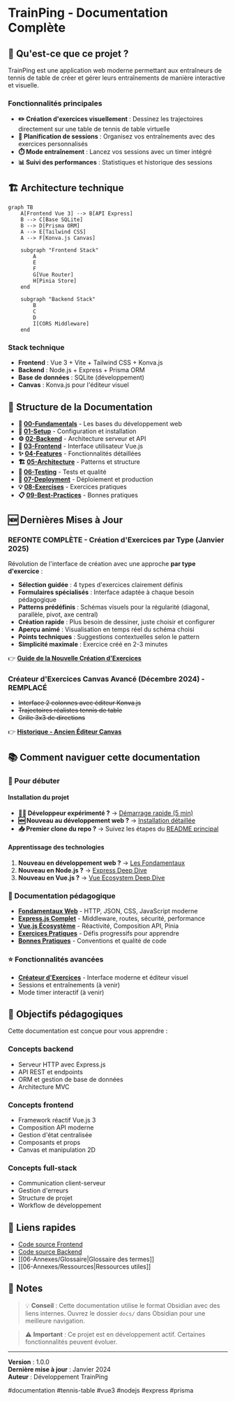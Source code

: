 # TrainPing - Documentation Complète

## 🎯 Qu'est-ce que ce projet ?

TrainPing est une application web moderne permettant aux entraîneurs de tennis de table de créer et gérer leurs entraînements de manière interactive et visuelle.

### Fonctionnalités principales
- **✏️ Création d'exercices visuellement** : Dessinez les trajectoires directement sur une table de tennis de table virtuelle
- **📅 Planification de sessions** : Organisez vos entraînements avec des exercices personnalisés
- **⏱️ Mode entraînement** : Lancez vos sessions avec un timer intégré
- **📊 Suivi des performances** : Statistiques et historique des sessions

## 🏗️ Architecture technique

```mermaid
graph TB
    A[Frontend Vue 3] --> B[API Express]
    B --> C[Base SQLite]
    B --> D[Prisma ORM]
    A --> E[Tailwind CSS]
    A --> F[Konva.js Canvas]
    
    subgraph "Frontend Stack"
        A
        E
        F
        G[Vue Router]
        H[Pinia Store]
    end
    
    subgraph "Backend Stack"
        B
        C
        D
        I[CORS Middleware]
    end
```

### Stack technique
- **Frontend** : Vue 3 + Vite + Tailwind CSS + Konva.js
- **Backend** : Node.js + Express + Prisma ORM
- **Base de données** : SQLite (développement)
- **Canvas** : Konva.js pour l'éditeur visuel

## 📁 Structure de la Documentation

- **📘 [00-Fundamentals](./00-Fundamentals/)** - Les bases du développement web
- **🔧 [01-Setup](./01-Setup/)** - Configuration et installation
- **⚙️ [02-Backend](./02-Backend/)** - Architecture serveur et API
- **🎨 [03-Frontend](./03-Frontend/)** - Interface utilisateur Vue.js
- **✨ [04-Features](./04-Features/)** - Fonctionnalités détaillées
- **🏗️ [05-Architecture](./05-Architecture/)** - Patterns et structure
- **🧪 [06-Testing](./06-Testing/)** - Tests et qualité
- **🚀 [07-Deployment](./07-Deployment/)** - Déploiement et production
- **💡 [08-Exercises](./08-Exercises/)** - Exercices pratiques
- **📋 [09-Best-Practices](./09-Best-Practices/)** - Bonnes pratiques

## 🆕 Dernières Mises à Jour

### REFONTE COMPLÈTE - Création d'Exercices par Type (Janvier 2025)
Révolution de l'interface de création avec une approche **par type d'exercice** :
- **Sélection guidée** : 4 types d'exercices clairement définis
- **Formulaires spécialisés** : Interface adaptée à chaque besoin pédagogique
- **Patterns prédéfinis** : Schémas visuels pour la régularité (diagonal, parallèle, pivot, axe central)
- **Création rapide** : Plus besoin de dessiner, juste choisir et configurer
- **Aperçu animé** : Visualisation en temps réel du schéma choisi
- **Points techniques** : Suggestions contextuelles selon le pattern
- **Simplicité maximale** : Exercice créé en 2-3 minutes

👉 **[Guide de la Nouvelle Création d'Exercices](./04-Features/Exercise-Creation-By-Type.md)**

### Créateur d'Exercices Canvas Avancé (Décembre 2024) - REMPLACÉ
- ~~Interface 2 colonnes avec éditeur Konva.js~~
- ~~Trajectoires réalistes tennis de table~~
- ~~Grille 3x3 de directions~~

👉 **[Historique - Ancien Éditeur Canvas](./04-Features/Exercise-Creator-Advanced.md)**

## 📚 Comment naviguer cette documentation

### 🚀 Pour débuter

#### Installation du projet
- **👨‍💻 Développeur expérimenté ?** → [Démarrage rapide (5 min)](./05-Guides/Quick-Start.md)
- **🆕 Nouveau au développement web ?** → [Installation détaillée](./05-Guides/Installation.md)
- **📥 Premier clone du repo ?** → Suivez les étapes du [README principal](../README.md)

#### Apprentissage des technologies
1. **Nouveau en développement web ?** → [Les Fondamentaux](./00-Fundamentals/Web-Development-Basics.md)
2. **Nouveau en Node.js ?** → [Express Deep Dive](./02-Backend/Express-Deep-Dive.md)
3. **Nouveau en Vue.js ?** → [Vue Ecosystem Deep Dive](./03-Frontend/Vue-Ecosystem-Deep-Dive.md)

### 📖 Documentation pédagogique
- **[Fondamentaux Web](./00-Fundamentals/Web-Development-Basics.md)** - HTTP, JSON, CSS, JavaScript moderne
- **[Express.js Complet](./02-Backend/Express-Deep-Dive.md)** - Middleware, routes, sécurité, performance
- **[Vue.js Écosystème](./03-Frontend/Vue-Ecosystem-Deep-Dive.md)** - Réactivité, Composition API, Pinia
- **[Exercices Pratiques](./08-Exercises/Practical-Exercises.md)** - Défis progressifs pour apprendre
- **[Bonnes Pratiques](./09-Best-Practices/Development-Guidelines.md)** - Conventions et qualité de code

### ⭐ Fonctionnalités avancées
- **[Créateur d'Exercices](./04-Features/Exercise-Creator-Advanced.md)** - Interface moderne et éditeur visuel
- Sessions et entraînements (à venir)
- Mode timer interactif (à venir)

## 🎯 Objectifs pédagogiques

Cette documentation est conçue pour vous apprendre :

### Concepts backend
- Serveur HTTP avec Express.js
- API REST et endpoints
- ORM et gestion de base de données
- Architecture MVC

### Concepts frontend
- Framework réactif Vue.js 3
- Composition API moderne
- Gestion d'état centralisée
- Composants et props
- Canvas et manipulation 2D

### Concepts full-stack
- Communication client-serveur
- Gestion d'erreurs
- Structure de projet
- Workflow de développement

## 🔗 Liens rapides

- [Code source Frontend](../client/)
- [Code source Backend](../server/)
- [[06-Annexes/Glossaire|Glossaire des termes]]
- [[06-Annexes/Ressources|Ressources utiles]]

## 📝 Notes

> 💡 **Conseil** : Cette documentation utilise le format Obsidian avec des liens internes. Ouvrez le dossier `docs/` dans Obsidian pour une meilleure navigation.

> ⚠️ **Important** : Ce projet est en développement actif. Certaines fonctionnalités peuvent évoluer.

---

**Version** : 1.0.0  
**Dernière mise à jour** : Janvier 2024  
**Auteur** : Développement TrainPing  

#documentation #tennis-table #vue3 #nodejs #express #prisma